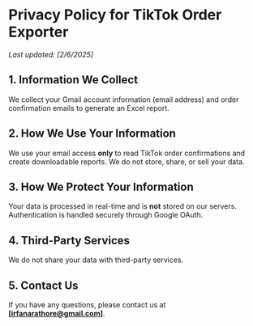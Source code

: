 # Privacy Policy for TikTok Order Exporter

_Last updated: [2/6/2025]_

## 1. Information We Collect
We collect your Gmail account information (email address) and order confirmation emails to generate an Excel report.

## 2. How We Use Your Information
We use your email access **only** to read TikTok order confirmations and create downloadable reports. We do not store, share, or sell your data.

## 3. How We Protect Your Information
Your data is processed in real-time and is **not** stored on our servers. Authentication is handled securely through Google OAuth.

## 4. Third-Party Services
We do not share your data with third-party services.

## 5. Contact Us
If you have any questions, please contact us at **[irfanarathore@gmail.com]**.
